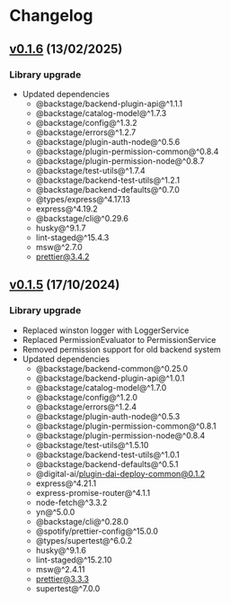 # Changelog

## [v0.1.6](https://github.com/digital-ai/backstage-deploy/tree/dai-deploy-backend/v0.1.6) (13/02/2025)

### Library upgrade

- Updated dependencies
  - @backstage/backend-plugin-api@^1.1.1
  - @backstage/catalog-model@^1.7.3
  - @backstage/config@^1.3.2
  - @backstage/errors@^1.2.7
  - @backstage/plugin-auth-node@^0.5.6
  - @backstage/plugin-permission-common@^0.8.4
  - @backstage/plugin-permission-node@^0.8.7
  - @backstage/test-utils@^1.7.4
  - @backstage/backend-test-utils@^1.2.1
  - @backstage/backend-defaults@^0.7.0
  - @types/express@^4.17.13
  - express@^4.19.2
  - @backstage/cli@^0.29.6
  - husky@^9.1.7
  - lint-staged@^15.4.3
  - msw@^2.7.0
  - prettier@3.4.2


## [v0.1.5](https://github.com/digital-ai/backstage-deploy/tree/dai-deploy-backend/v0.1.5) (17/10/2024)

### Library upgrade

- Replaced winston logger with LoggerService
- Replaced PermissionEvaluator to PermissionService
- Removed permission support for old backend system
- Updated dependencies
  - @backstage/backend-common@^0.25.0
  - @backstage/backend-plugin-api@^1.0.1
  - @backstage/catalog-model@^1.7.0
  - @backstage/config@^1.2.0
  - @backstage/errors@^1.2.4
  - @backstage/plugin-auth-node@^0.5.3
  - @backstage/plugin-permission-common@^0.8.1
  - @backstage/plugin-permission-node@^0.8.4
  - @backstage/test-utils@^1.5.10
  - @backstage/backend-test-utils@^1.0.1
  - @backstage/backend-defaults@^0.5.1
  - @digital-ai/plugin-dai-deploy-common@0.1.2
  - express@^4.21.1
  - express-promise-router@^4.1.1
  - node-fetch@^3.3.2
  - yn@^5.0.0
  - @backstage/cli@^0.28.0
  - @spotify/prettier-config@^15.0.0
  - @types/supertest@^6.0.2
  - husky@^9.1.6
  - lint-staged@^15.2.10
  - msw@^2.4.11
  - prettier@3.3.3
  - supertest@^7.0.0